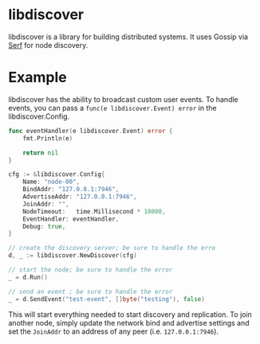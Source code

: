 # libdiscover
libdiscover is a library for building distributed systems.  It uses Gossip via
[Serf](https://serfdom.io/) for node discovery.

# Example
libdiscover has the ability to broadcast custom user events.  To handle
events, you can pass a `func(e libdiscover.Event) error` in the
libdiscover.Config.

```go
func eventHandler(e libdiscover.Event) error {
    fmt.Println(e)

    return nil
}

cfg := &libdiscover.Config{
    Name: "node-00",
    BindAddr: "127.0.0.1:7946",
    AdvertiseAddr: "127.0.0.1:7946",
    JoinAddr: "",
    NodeTimeout:   time.Millisecond * 10000,
    EventHandler: eventHandler,
    Debug: true,
}

// create the discovery server; be sure to handle the erro
d, _ := libdiscover.NewDiscover(cfg)

// start the node; be sure to handle the error
_ = d.Run()

// send an event ; be sure to handle the error
_ = d.SendEvent("test-event", []byte("testing"), false)
```

This will start everything needed to start discovery and replication.  To
join another node, simply update the network bind and advertise settings
and set the `JoinAddr` to an address of any peer (i.e. `127.0.0.1:7946`).
